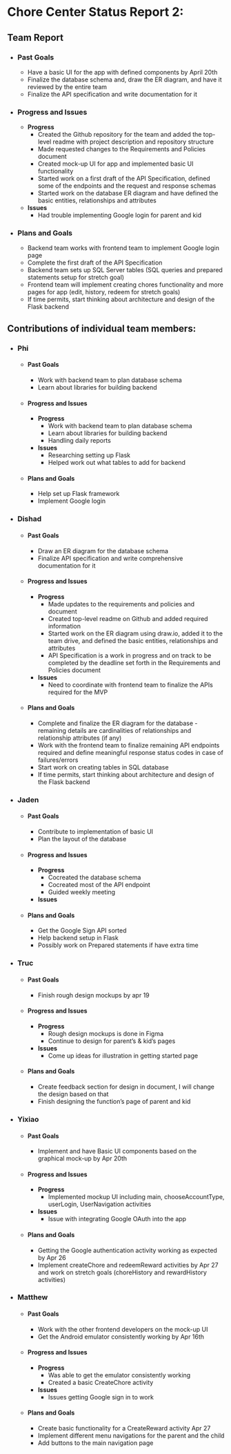 # Chore Center Status Report 2:

## Team Report
- ### Past Goals
    - Have a basic UI for the app with defined components by April 20th
    - Finalize the database schema and, draw the ER diagram, and have it reviewed by the entire team
    - Finalize the API specification and write documentation for it
- ### Progress and Issues
    - **Progress**
        - Created the Github repository for the team and added the top-level readme with project description and repository structure
        - Made requested changes to the Requirements and Policies document
        - Created mock-up UI for app and implemented basic UI functionality
        - Started work on a first draft of the API Specification, defined some of the endpoints and the request and response schemas
        - Started work on the database ER diagram and have defined the basic entities, relationships and attributes
    - **Issues**
        - Had trouble implementing Google login for parent and kid

- ### Plans and Goals
    - Backend team works with frontend team to implement Google login page
    - Complete the first draft of the API Specification 
    - Backend team sets up SQL Server tables (SQL queries and prepared statements setup for stretch goal)
    - Frontend team will implement creating chores functionality and more pages for app (edit, history, redeem for stretch goals)
    - If time permits, start thinking about architecture and design of the Flask backend


## Contributions of individual team members:

- ### Phi
    - #### Past Goals
        - Work with backend team to plan database schema
        - Learn about libraries for building backend
    - #### Progress and Issues
        - **Progress**
            - Work with backend team to plan database schema
            - Learn about libraries for building backend
            - Handling daily reports
        - **Issues**
            - Researching setting up Flask
            - Helped work out what tables to add for backend
    
    - #### Plans and Goals
        - Help set up Flask framework
        - Implement Google login

- ### Dishad
    - #### Past Goals
        - Draw an ER diagram for the database schema
        - Finalize API specification and write comprehensive documentation for it
    - #### Progress and Issues
        - **Progress**
            - Made updates to the requirements and policies and document
            - Created top-level readme on Github and added required information
            - Started work on the ER diagram using draw.io, added it to the team drive, and defined the basic entities, relationships and attributes
            - API Specification is a work in progress and on track to be completed by the deadline set forth in the Requirements and Policies document
        - **Issues**
            - Need to coordinate with frontend team to finalize the APIs required for the MVP
    
    - #### Plans and Goals
        - Complete and finalize the ER diagram for the database - remaining details are cardinalities of relationships and relationship attributes (if any)
        - Work with the frontend team to finalize remaining API endpoints required and define meaningful response status codes in case of failures/errors
        - Start work on creating tables in SQL database
        - If time permits, start thinking about architecture and design of the Flask backend

- ### Jaden
    - #### Past Goals
        - Contribute to implementation of basic UI
        - Plan the layout of the database
    - #### Progress and Issues
        - **Progress**
            - Cocreated the database schema
            - Cocreated most of the API endpoint
            - Guided weekly meeting
        - **Issues**
    
    - #### Plans and Goals
        - Get the Google Sign API sorted
        - Help backend setup in Flask
        - Possibly work on Prepared statements if have extra time

- ### Truc
    - #### Past Goals
        - Finish rough design mockups by apr 19
    - #### Progress and Issues
        - **Progress**
            - Rough design mockups is done in Figma
            - Continue to design for parent’s & kid’s pages
        - **Issues**
            - Come up ideas for illustration in getting started page 
    
    - #### Plans and Goals
        - Create feedback section for design in document, I will change the design based on that
        - Finish designing the function’s page of parent and kid

- ### Yixiao
    - #### Past Goals
        - Implement and have Basic UI components based on the graphical mock-up by Apr 20th
    - #### Progress and Issues
        - **Progress**
            - Implemented mockup UI including main, chooseAccountType, userLogin, UserNavigation activities
        - **Issues**
            - Issue with integrating Google OAuth into the app
    
    - #### Plans and Goals
        - Getting the Google authentication activity working as expected by Apr 26
        - Implement createChore and redeemReward activities by Apr 27 and work on stretch goals (choreHistory and rewardHistory activities)

- ### Matthew
    - #### Past Goals
        - Work with the other frontend developers on the mock-up UI
        - Get the Android emulator consistently working by Apr 16th
    - #### Progress and Issues
        - **Progress**
            - Was able to get the emulator consistently working
            - Created a basic CreateChore activity
        - **Issues**
            - Issues getting Google sign in to work
    
    - #### Plans and Goals
        - Create basic functionality for a CreateReward activity Apr 27
        - Implement different menu navigations for the parent and the child
        - Add buttons to the main navigation page